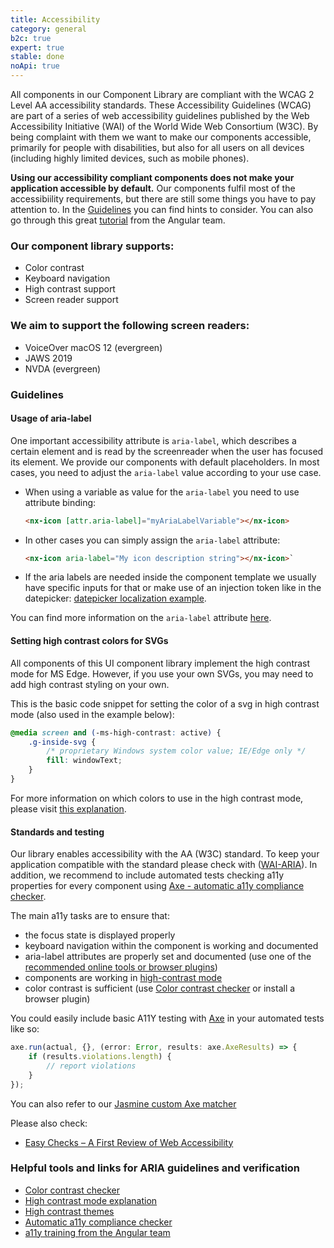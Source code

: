 ```yaml
---
title: Accessibility
category: general
b2c: true
expert: true
stable: done
noApi: true
---
```


All components in our Component Library are compliant with the WCAG 2 Level AA accessibility standards. These Accessibility Guidelines (WCAG) are part of a series of web accessibility guidelines published by the Web Accessibility Initiative (WAI) of the World Wide Web Consortium (W3C). By being complaint with them we want to make our components accessible, primarily for people with disabilities, but also for all users on all devices (including highly limited devices, such as mobile phones).

**Using our accessibility compliant components does not make your application accessible by default.** Our components fulfil most of the accessibiility requirements, but there are still some things you have to pay attention to. In the [Guidelines](./documentation/accessibility/overview#guidelines) you can find hints to consider. You can also go through this great [tutorial](https://codelabs.developers.google.com/angular-a11y#0) from the Angular team.

### Our component library supports:

-   Color contrast
-   Keyboard navigation
-   High contrast support
-   Screen reader support

### We aim to support the following screen readers:

-   VoiceOver macOS 12 (evergreen)
-   JAWS 2019
-   NVDA (evergreen)

### Guidelines

#### Usage of aria-label

One important accessibility attribute is `aria-label`, which describes a certain element and is read by the screenreader when the user has focused its element. We provide our components with default placeholders. In most cases, you need to adjust the `aria-label` value according to your use case.

-   When using a variable as value for the `aria-label` you need to use attribute binding:

    ```html
    <nx-icon [attr.aria-label]="myAriaLabelVariable"></nx-icon>
    ```

-   In other cases you can simply assign the `aria-label` attribute:

    ```html
    <nx-icon aria-label="My icon description string"></nx-icon>`
    ```

-   If the aria labels are needed inside the component template we usually have specific inputs for that or make use of an injection token like in the datepicker: [datepicker localization example](./documentation/datefield/overview#localizing-labels-and-messages).

You can find more information on the `aria-label` attribute [here](https://www.w3.org/TR/wai-aria/#aria-label).

#### Setting high contrast colors for SVGs

All components of this UI component library implement the high contrast mode for MS Edge. However, if you use your own SVGs, you may need to add high contrast styling on your own.

This is the basic code snippet for setting the color of a svg in high contrast mode (also used in the example below):

```scss
@media screen and (-ms-high-contrast: active) {
    .g-inside-svg {
        /* proprietary Windows system color value; IE/Edge only */
        fill: windowText;
    }
}
```

For more information on which colors to use in the high contrast mode, please visit [this explanation](https://docs.microsoft.com/en-us/windows/uwp/design/accessibility/high-contrast-themes#high-contrast-colors).

<!-- example(accessibility-high-contrast-svg) -->

#### Standards and testing 

Our library enables accessibility with the AA (W3C) standard. To keep your application compatible with the standard please check with ([WAI-ARIA](http://w3c.github.io/aria-practices/)). In addition, we recommend to include automated tests checking a11y properties for every component using [Axe - automatic a11y compliance checker](https://www.deque.com/axe). 

The main a11y tasks are to ensure that:

-   the focus state is displayed properly
-   keyboard navigation within the component is working and documented
-   aria-label attributes are properly set and documented (use one of the [recommended online tools or browser plugins](https://www.w3.org/WAI/ER/tools/))
-   components are working in [high-contrast mode](https://github.com/MicrosoftEdge/MSEdgeExplainers/blob/master/Accessibility/HighContrast/explainer.md)
-   color contrast is sufficient (use [Color contrast checker](https://webaim.org/resources/contrastchecker/) or install a browser plugin)

You could easily include basic A11Y testing with [Axe](https://www.deque.com/axe) in your automated tests like so: 

```typescript
axe.run(actual, {}, (error: Error, results: axe.AxeResults) => {
    if (results.violations.length) {
        // report violations
    }
});
```

You can also refer to our [Jasmine custom Axe matcher](https://github.com/allianz/ng-aquila/blob/main/projects/ng-aquila/test.ts)

Please also check:
-   [Easy Checks – A First Review of Web Accessibility](https://www.w3.org/WAI/test-evaluate/preliminary/)

### Helpful tools and links for ARIA guidelines and verification

-   [Color contrast checker](https://webaim.org/resources/contrastchecker/)
-   [High contrast mode explanation](https://github.com/MicrosoftEdge/MSEdgeExplainers/blob/master/Accessibility/HighContrast/explainer.md)
-   [High contrast themes](https://docs.microsoft.com/en-us/windows/uwp/design/accessibility/high-contrast-themes)
-   [Automatic a11y compliance checker](https://www.deque.com/axe)
-   [a11y training from the Angular team](https://codelabs.developers.google.com/angular-a11y#0)
